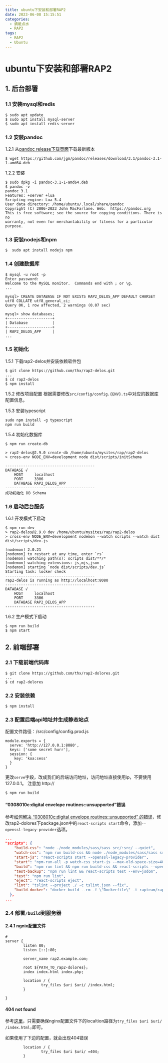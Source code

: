 ```yaml
---
title: ubuntu下安装和部署RAP2
date: 2023-06-08 15:15:51
categories: 
  - 蜻蜓点水
  - RAP2
tags:
  - RAP2
  - Ubuntu
---
```


# ubuntu下安装和部署RAP2

## 1. 后台部署
### 1.1 安装mysql和redis

```
$ sudo apt update
$ sudo apt install mysql-server
$ sudo apt install redis-server
```

### 1.2 安装pandoc
1.2.1 从[pandoc release下载页面](https://github.com/jgm/pandoc/releases)下载最新版本
```
$ wget https://github.com/jgm/pandoc/releases/download/3.1/pandoc-3.1-1-amd64.deb
```

<!--more-->

1.2.2 安装
```
$ sudo dpkg -i pandoc-3.1-1-amd64.deb
$ pandoc -v
pandoc 3.1
Features: +server +lua
Scripting engine: Lua 5.4
User data directory: /home/ubuntu/.local/share/pandoc
Copyright (C) 2006-2023 John MacFarlane. Web:  https://pandoc.org
This is free software; see the source for copying conditions. There is no
warranty, not even for merchantability or fitness for a particular purpose.

```

### 1.3 安装nodejs和npm

```
$  sudo apt install nodejs npm
```

### 1.4 创建数据库

```
$ mysql -u root -p 
Enter password: 
Welcome to the MySQL monitor.  Commands end with ; or \g.
...

mysql> CREATE DATABASE IF NOT EXISTS RAP2_DELOS_APP DEFAULT CHARSET utf8 COLLATE utf8_general_ci;
Query OK, 1 row affected, 2 warnings (0.07 sec)

mysql> show databases;
+--------------------+
| Database           |
+--------------------+
| RAP2_DELOS_APP     |
...
```

### 1.5 初始化
1.5.1 下载rap2-delos并安装依赖软件包
```
$ git clone https://github.com/thx/rap2-delos.git
...
$ cd rap2-delos
$ npm install

```

1.5.2 修改项目配置
根据需要修改`src/config/config.{ENV}.ts`中对应的数据库配置信息。

1.5.3 安装typescript

```
sudo npm install -g typescript
npm run build
```

1.5.4 初始化数据库
```
$ npm run create-db

> rap2-delos@2.9.0 create-db /home/ubuntu/mysites/rap/rap2-delos
> cross-env NODE_ENV=development node dist/scripts/initSchema

----------------------------------------
DATABASE √
    HOST     localhost
    PORT     3306
    DATABASE RAP2_DELOS_APP
----------------------------------------
成功初始化 DB Schema
```

### 1.6 启动后台服务
1.6.1 开发模式下启动
```
$ npm run dev
> rap2-delos@2.9.0 dev /home/ubuntu/mysites/rap/rap2-delos
> cross-env NODE_ENV=development nodemon --watch scripts --watch dist dist/scripts/dev.js

[nodemon] 2.0.21
[nodemon] to restart at any time, enter `rs`
[nodemon] watching path(s): scripts dist/**/*
[nodemon] watching extensions: js,mjs,json
[nodemon] starting `node dist/scripts/dev.js`
Starting task: locker check
----------------------------------------
rap2-delos is running as http://localhost:8080
----------------------------------------
DATABASE √
    HOST     localhost
    PORT     3306
    DATABASE RAP2_DELOS_APP
----------------------------------------

```

1.6.2 生产模式下启动
```
$ npm run build
$ npm start
```

## 2. 前端部署

### 2.1 下载前端代码库
```
$ git clone https://github.com/thx/rap2-dolores.git
...
$ cd rap2-delores
```

### 2.2 安装依赖
```
$ npm install
```

### 2.3 配置后端api地址并生成静态站点
配置文件路径：/src/config/config.prod.js
```
module.exports = {
  serve: 'http://127.0.0.1:8080',
  keys: ['some secret hurr'],
  session: {
    key: 'koa:sess'
  }
}
```
更改`serve`字段，改成我们的后端访问地址，访问地址直接使用ip，不要使用127.0.0.1。 注意加 http://


```
$ npm run build
```

#### “0308010c:digital envelope routines::unsupported”错误
参考[如何解决 “0308010c:digital envelope routines::unsupported” 的错误](https://www.freecodecamp.org/chinese/news/error-error-0308010c-digital-envelope-routines-unsupported-node-error-solved/)，修改rap2-dolores下package.json中的`react-scripts start`命令，添加`--openssl-legacy-provider`选项。

``` package.json
...
"scripts": {
    "build-css": "node ./node_modules/sass/sass src/:src/ --quiet",
    "watch-css": "npm run build-css && node ./node_modules/sass/sass src/:src/ --watch",
    "start-js": "react-scripts start --openssl-legacy-provider",
    "start": "npm-run-all -p watch-css start-js --max-old-space-size=4096",
    "build": "npm run lint && npm run build-css && react-scripts --openssl-legacy-provider build",
    "test-backup": "npm run lint && react-scripts test --env=jsdom",
    "test": "npm run lint",
    "eject": "react-scripts eject",
    "lint": "tslint --project ./ -c tslint.json --fix",
    "build-docker": "docker build --rm -f \"Dockerfile\" -t rapteam/rap2-dolores:latest ."
  },
...

```

### 2.4 部署`/build`到服务器

#### 2.4.1 ngnix配置文件

```
#
server {
        listen 80;
        listen [::]:80;

        server_name rap2.example.com;

        root ${PATH_TO_rap2-dolores};
        index index.html index.php;

        location / {
                try_files $uri $uri/ /index.html;
        }

}
```

#### 404 not found
参考[这里](https://blog.csdn.net/waterdemo/article/details/81354973)，只需要确保nginx配置文件下的localtion路径为`try_files $uri $uri/ /index.html;`即可。

如果使用了下边的配置，就会出现404错误
```
        location / {
                try_files $uri $uri/ =404;
        }
```




